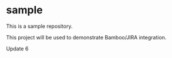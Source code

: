 sample
======

This is a sample repository.

This project will be used to demonstrate Bamboo/JIRA integration.

Update 6
